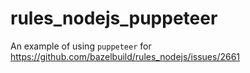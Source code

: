 # rules_nodejs_puppeteer
An example of using `puppeteer` for https://github.com/bazelbuild/rules_nodejs/issues/2661
